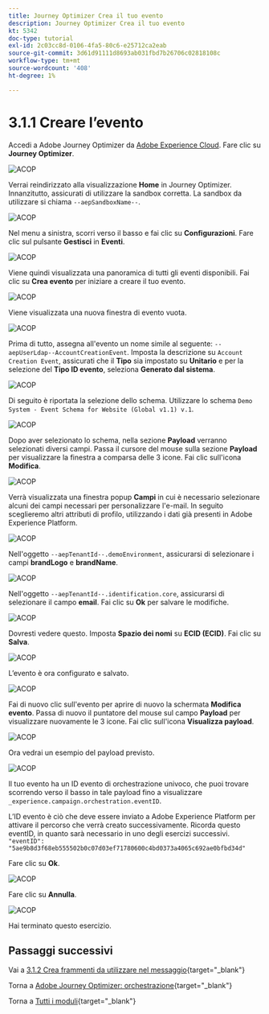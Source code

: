 ```yaml
---
title: Journey Optimizer Crea il tuo evento
description: Journey Optimizer Crea il tuo evento
kt: 5342
doc-type: tutorial
exl-id: 2c03cc8d-0106-4fa5-80c6-e25712ca2eab
source-git-commit: 3d61d91111d8693ab031fbd7b26706c02818108c
workflow-type: tm+mt
source-wordcount: '408'
ht-degree: 1%

---
```


# 3.1.1 Creare l’evento

Accedi a Adobe Journey Optimizer da [Adobe Experience Cloud](https://experience.adobe.com). Fare clic su **Journey Optimizer**.

![ACOP](./images/acophome.png)

Verrai reindirizzato alla visualizzazione **Home** in Journey Optimizer. Innanzitutto, assicurati di utilizzare la sandbox corretta. La sandbox da utilizzare si chiama `--aepSandboxName--`.

![ACOP](./images/acoptriglp.png)

Nel menu a sinistra, scorri verso il basso e fai clic su **Configurazioni**. Fare clic sul pulsante **Gestisci** in **Eventi**.

![ACOP](./images/acopmenu.png)

Viene quindi visualizzata una panoramica di tutti gli eventi disponibili. Fai clic su **Crea evento** per iniziare a creare il tuo evento.

![ACOP](./images/emptyevent.png)

Viene visualizzata una nuova finestra di evento vuota.

![ACOP](./images/emptyevent1.png)

Prima di tutto, assegna all&#39;evento un nome simile al seguente: `--aepUserLdap--AccountCreationEvent`.
Imposta la descrizione su `Account Creation Event`, assicurati che il **Tipo** sia impostato su **Unitario** e per la selezione del **Tipo ID evento**, seleziona **Generato dal sistema**.

![ACOP](./images/eventdescription.png)

Di seguito è riportata la selezione dello schema. Utilizzare lo schema `Demo System - Event Schema for Website (Global v1.1) v.1`.

![ACOP](./images/eventschema.png)

Dopo aver selezionato lo schema, nella sezione **Payload** verranno selezionati diversi campi. Passa il cursore del mouse sulla sezione **Payload** per visualizzare la finestra a comparsa delle 3 icone. Fai clic sull&#39;icona **Modifica**.

![ACOP](./images/eventpayload.png)

Verrà visualizzata una finestra popup **Campi** in cui è necessario selezionare alcuni dei campi necessari per personalizzare l&#39;e-mail.  In seguito sceglieremo altri attributi di profilo, utilizzando i dati già presenti in Adobe Experience Platform.

![ACOP](./images/eventfields.png)

Nell&#39;oggetto `--aepTenantId--.demoEnvironment`, assicurarsi di selezionare i campi **brandLogo** e **brandName**.

![ACOP](./images/eventpayloadbr.png)

Nell&#39;oggetto `--aepTenantId--.identification.core`, assicurarsi di selezionare il campo **email**. Fai clic su **Ok** per salvare le modifiche.

![ACOP](./images/eventpayloadbrid.png)

Dovresti vedere questo. Imposta **Spazio dei nomi** su **ECID (ECID)**. Fai clic su **Salva**.

![ACOP](./images/eventsave.png)

L’evento è ora configurato e salvato.

![ACOP](./images/eventdone.png)

Fai di nuovo clic sull&#39;evento per aprire di nuovo la schermata **Modifica evento**. Passa di nuovo il puntatore del mouse sul campo **Payload** per visualizzare nuovamente le 3 icone. Fai clic sull&#39;icona **Visualizza payload**.

![ACOP](./images/viewevent.png)

Ora vedrai un esempio del payload previsto.

![ACOP](./images/fullpayload.png)

Il tuo evento ha un ID evento di orchestrazione univoco, che puoi trovare scorrendo verso il basso in tale payload fino a visualizzare `_experience.campaign.orchestration.eventID`.

L’ID evento è ciò che deve essere inviato a Adobe Experience Platform per attivare il percorso che verrà creato successivamente. Ricorda questo eventID, in quanto sarà necessario in uno degli esercizi successivi.
`"eventID": "5ae9b8d3f68eb555502b0c07d03ef71780600c4bd0373a4065c692ae0bfbd34d"`

Fare clic su **Ok**.

![ACOP](./images/payloadeventID.png)

Fare clic su **Annulla**.

![ACOP](./images/payloadeventID1.png)

Hai terminato questo esercizio.

## Passaggi successivi

Vai a [3.1.2 Crea frammenti da utilizzare nel messaggio](./ex2.md){target="_blank"}

Torna a [Adobe Journey Optimizer: orchestrazione](./journey-orchestration-create-account.md){target="_blank"}

Torna a [Tutti i moduli](./../../../../overview.md){target="_blank"}
